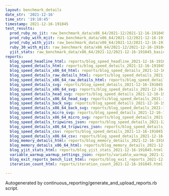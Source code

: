 ```yaml
---
layout: benchmark_details
date_str: '2021-12-16'
time_str: '19:10:45'
timestamp: 2021-12-16-191045
test_results:
  prod_ruby_no_jit: raw_benchmark_data/x86_64/2021-12/2021-12-16-191045_basic_benchmark_prod_ruby_no_jit.json
  prod_ruby_with_mjit: raw_benchmark_data/x86_64/2021-12/2021-12-16-191045_basic_benchmark_prod_ruby_with_mjit.json
  prod_ruby_with_yjit: raw_benchmark_data/x86_64/2021-12/2021-12-16-191045_basic_benchmark_prod_ruby_with_yjit.json
  ruby_30_with_mjit: raw_benchmark_data/x86_64/2021-12/2021-12-16-191045_basic_benchmark_ruby_30_with_mjit.json
  yjit_stats: raw_benchmark_data/x86_64/2021-12/2021-12-16-191045_basic_benchmark_yjit_stats.json
reports:
  blog_speed_headline_html: reports/blog_speed_headline_2021-12-16-191045.html
  blog_speed_details_html: reports/blog_speed_details_2021-12-16-191045.html
  blog_speed_details_x86_64_html: reports/blog_speed_details_2021-12-16-191045.x86_64.html
  blog_speed_details_raw_details_html: reports/blog_speed_details_2021-12-16-191045.raw_details.html
  blog_speed_details_x86_64_raw_details_html: reports/blog_speed_details_2021-12-16-191045.x86_64.raw_details.html
  blog_speed_details_svg: reports/blog_speed_details_2021-12-16-191045.svg
  blog_speed_details_x86_64_svg: reports/blog_speed_details_2021-12-16-191045.x86_64.svg
  blog_speed_details_head_svg: reports/blog_speed_details_2021-12-16-191045.head.svg
  blog_speed_details_x86_64_head_svg: reports/blog_speed_details_2021-12-16-191045.x86_64.head.svg
  blog_speed_details_back_svg: reports/blog_speed_details_2021-12-16-191045.back.svg
  blog_speed_details_x86_64_back_svg: reports/blog_speed_details_2021-12-16-191045.x86_64.back.svg
  blog_speed_details_micro_svg: reports/blog_speed_details_2021-12-16-191045.micro.svg
  blog_speed_details_x86_64_micro_svg: reports/blog_speed_details_2021-12-16-191045.x86_64.micro.svg
  blog_speed_details_tripwires_json: reports/blog_speed_details_2021-12-16-191045.tripwires.json
  blog_speed_details_x86_64_tripwires_json: reports/blog_speed_details_2021-12-16-191045.x86_64.tripwires.json
  blog_speed_details_csv: reports/blog_speed_details_2021-12-16-191045.csv
  blog_speed_details_x86_64_csv: reports/blog_speed_details_2021-12-16-191045.x86_64.csv
  blog_memory_details_html: reports/blog_memory_details_2021-12-16-191045.html
  blog_memory_details_x86_64_html: reports/blog_memory_details_2021-12-16-191045.x86_64.html
  blog_yjit_stats_html: reports/blog_yjit_stats_2021-12-16-191045.html
  variable_warmup_warmup_settings_json: reports/variable_warmup_2021-12-16-191045.warmup_settings.json
  blog_exit_reports_bench_list_html: reports/blog_exit_reports_2021-12-16-191045.bench_list.html
  iteration_count_html: reports/iteration_count_2021-12-16-191045.html

---
```

Autogenerated by continuous_reporting/generate_and_upload_reports.rb script.
